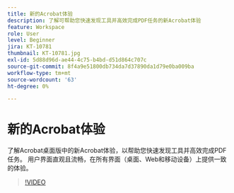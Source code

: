 ```yaml
---
title: 新的Acrobat体验
description: 了解可帮助您快速发现工具并高效完成PDF任务的新Acrobat体验
feature: Workspace
role: User
level: Beginner
jira: KT-10781
thumbnail: KT-10781.jpg
exl-id: 5d88d96d-ae44-4c75-b4bd-d51d864c707c
source-git-commit: 8f4a9e51800db734da7d37890da1d79e0ba009ba
workflow-type: tm+mt
source-wordcount: '63'
ht-degree: 0%

---
```


# 新的Acrobat体验

了解Acrobat桌面版中的新Acrobat体验，以帮助您快速发现工具并高效完成PDF任务。 用户界面直观且流畅，在所有界面（桌面、Web和移动设备）上提供一致的体验。

>[!VIDEO](https://video.tv.adobe.com/v/345949?quality=12&learn=on&hidetitle=true)
